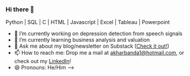 ### Hi there 👋

Python | SQL | C | HTML | Javascript | Excel | Tableau | Powerpoint

- 🔭 I’m currently working on depression detection from speech signals
- 🌱 I’m currently learning business analysis and valuation
- 💬 Ask me about my blog/newsletter on Substack ([Check it out!](https://pythonpandas.substack.com/))
- 📫 How to reach me: Drop me a mail at akharbanda1@hotmail.com, or check out my [LinkedIn](https://www.linkedin.com/in/akshat-kharbanda-b91986148/)!
- 😄 Pronouns: He/Him
-->
